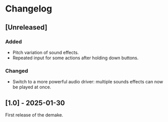 # Changelog

## [Unreleased]
### Added
- Pitch variation of sound effects.
- Repeated input for some actions after holding down buttons.

### Changed
- Switch to a more powerful audio driver: multiple sounds effects can
  now be played at once.

## [1.0] - 2025-01-30
First release of the demake.
